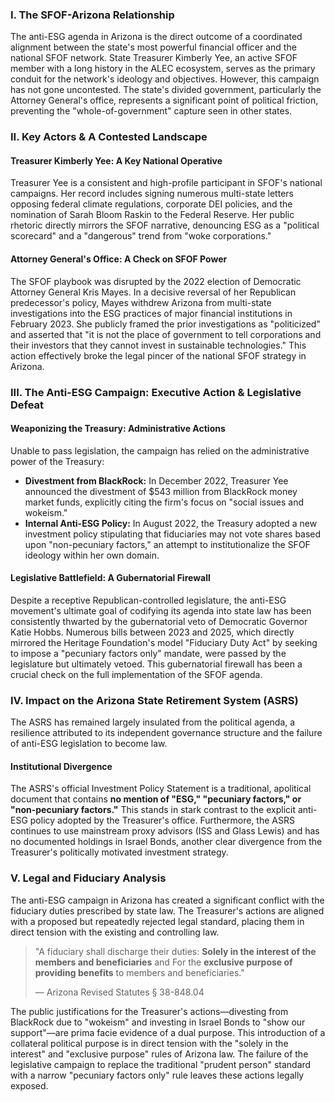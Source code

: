 ---
---
### I. The SFOF-Arizona Relationship

The anti-ESG agenda in Arizona is the direct outcome of a coordinated alignment between the state's most powerful financial officer and the national SFOF network. State Treasurer Kimberly Yee, an active SFOF member with a long history in the ALEC ecosystem, serves as the primary conduit for the network's ideology and objectives. However, this campaign has not gone uncontested. The state's divided government, particularly the Attorney General's office, represents a significant point of political friction, preventing the "whole-of-government" capture seen in other states.

### II. Key Actors & A Contested Landscape

#### Treasurer Kimberly Yee: A Key National Operative
Treasurer Yee is a consistent and high-profile participant in SFOF's national campaigns. Her record includes signing numerous multi-state letters opposing federal climate regulations, corporate DEI policies, and the nomination of Sarah Bloom Raskin to the Federal Reserve. Her public rhetoric directly mirrors the SFOF narrative, denouncing ESG as a "political scorecard" and a "dangerous" trend from "woke corporations."

#### Attorney General's Office: A Check on SFOF Power
The SFOF playbook was disrupted by the 2022 election of Democratic Attorney General Kris Mayes. In a decisive reversal of her Republican predecessor's policy, Mayes withdrew Arizona from multi-state investigations into the ESG practices of major financial institutions in February 2023. She publicly framed the prior investigations as "politicized" and asserted that "it is not the place of government to tell corporations and their investors that they cannot invest in sustainable technologies." This action effectively broke the legal pincer of the national SFOF strategy in Arizona.

### III. The Anti-ESG Campaign: Executive Action & Legislative Defeat

#### Weaponizing the Treasury: Administrative Actions
Unable to pass legislation, the campaign has relied on the administrative power of the Treasury:

* **Divestment from BlackRock:** In December 2022, Treasurer Yee announced the divestment of $543 million from BlackRock money market funds, explicitly citing the firm's focus on "social issues and wokeism."
* **Internal Anti-ESG Policy:** In August 2022, the Treasury adopted a new investment policy stipulating that fiduciaries may not vote shares based upon "non-pecuniary factors," an attempt to institutionalize the SFOF ideology within her own domain.

#### Legislative Battlefield: A Gubernatorial Firewall
Despite a receptive Republican-controlled legislature, the anti-ESG movement's ultimate goal of codifying its agenda into state law has been consistently thwarted by the gubernatorial veto of Democratic Governor Katie Hobbs. Numerous bills between 2023 and 2025, which directly mirrored the Heritage Foundation's model "Fiduciary Duty Act" by seeking to impose a "pecuniary factors only" mandate, were passed by the legislature but ultimately vetoed. This gubernatorial firewall has been a crucial check on the full implementation of the SFOF agenda.

### IV. Impact on the Arizona State Retirement System (ASRS)

The ASRS has remained largely insulated from the political agenda, a resilience attributed to its independent governance structure and the failure of anti-ESG legislation to become law.

#### Institutional Divergence
The ASRS's official Investment Policy Statement is a traditional, apolitical document that contains **no mention of "ESG," "pecuniary factors," or "non-pecuniary factors."** This stands in stark contrast to the explicit anti-ESG policy adopted by the Treasurer's office. Furthermore, the ASRS continues to use mainstream proxy advisors (ISS and Glass Lewis) and has no documented holdings in Israel Bonds, another clear divergence from the Treasurer's politically motivated investment strategy.

### V. Legal and Fiduciary Analysis

The anti-ESG campaign in Arizona has created a significant conflict with the fiduciary duties prescribed by state law. The Treasurer's actions are aligned with a proposed but repeatedly rejected legal standard, placing them in direct tension with the existing and controlling law.

> "A fiduciary shall discharge their duties: **Solely in the interest of the members and beneficiaries** and For the **exclusive purpose of providing benefits** to members and beneficiaries."
>
> — Arizona Revised Statutes § 38-848.04

The public justifications for the Treasurer's actions—divesting from BlackRock due to "wokeism" and investing in Israel Bonds to "show our support"—are prima facie evidence of a dual purpose. This introduction of a collateral political purpose is in direct tension with the "solely in the interest" and "exclusive purpose" rules of Arizona law. The failure of the legislative campaign to replace the traditional "prudent person" standard with a narrow "pecuniary factors only" rule leaves these actions legally exposed.
